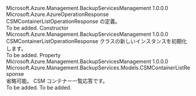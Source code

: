 <Type Name="CSMContainerListOperationResponse" FullName="Microsoft.Azure.Management.BackupServices.Models.CSMContainerListOperationResponse">
  <TypeSignature Language="C#" Value="public class CSMContainerListOperationResponse : Microsoft.Azure.AzureOperationResponse" />
  <TypeSignature Language="ILAsm" Value=".class public auto ansi beforefieldinit CSMContainerListOperationResponse extends Microsoft.Azure.AzureOperationResponse" />
  <TypeSignature Language="DocId" Value="T:Microsoft.Azure.Management.BackupServices.Models.CSMContainerListOperationResponse" />
  <TypeSignature Language="VB.NET" Value="Public Class CSMContainerListOperationResponse&#xA;Inherits AzureOperationResponse" />
  <TypeSignature Language="F#" Value="type CSMContainerListOperationResponse = class&#xA;    inherit AzureOperationResponse" />
  <AssemblyInfo>
    <AssemblyName>Microsoft.Azure.Management.BackupServicesManagement</AssemblyName>
    <AssemblyVersion>1.0.0.0</AssemblyVersion>
  </AssemblyInfo>
  <Base>
    <BaseTypeName>Microsoft.Azure.AzureOperationResponse</BaseTypeName>
  </Base>
  <Interfaces />
  <Docs>
    <summary>
            CSMContainerListOperationResponse の定義。
            </summary>
    <remarks>To be added.</remarks>
  </Docs>
  <Members>
    <Member MemberName=".ctor">
      <MemberSignature Language="C#" Value="public CSMContainerListOperationResponse ();" />
      <MemberSignature Language="ILAsm" Value=".method public hidebysig specialname rtspecialname instance void .ctor() cil managed" />
      <MemberSignature Language="DocId" Value="M:Microsoft.Azure.Management.BackupServices.Models.CSMContainerListOperationResponse.#ctor" />
      <MemberSignature Language="VB.NET" Value="Public Sub New ()" />
      <MemberType>Constructor</MemberType>
      <AssemblyInfo>
        <AssemblyName>Microsoft.Azure.Management.BackupServicesManagement</AssemblyName>
        <AssemblyVersion>1.0.0.0</AssemblyVersion>
      </AssemblyInfo>
      <Parameters />
      <Docs>
        <summary>
            CSMContainerListOperationResponse クラスの新しいインスタンスを初期化します。
            </summary>
        <remarks>To be added.</remarks>
      </Docs>
    </Member>
    <Member MemberName="CSMContainerListResponse">
      <MemberSignature Language="C#" Value="public Microsoft.Azure.Management.BackupServices.Models.CSMContainerListResponse CSMContainerListResponse { get; set; }" />
      <MemberSignature Language="ILAsm" Value=".property instance class Microsoft.Azure.Management.BackupServices.Models.CSMContainerListResponse CSMContainerListResponse" />
      <MemberSignature Language="DocId" Value="P:Microsoft.Azure.Management.BackupServices.Models.CSMContainerListOperationResponse.CSMContainerListResponse" />
      <MemberSignature Language="VB.NET" Value="Public Property CSMContainerListResponse As CSMContainerListResponse" />
      <MemberSignature Language="F#" Value="member this.CSMContainerListResponse : Microsoft.Azure.Management.BackupServices.Models.CSMContainerListResponse with get, set" Usage="Microsoft.Azure.Management.BackupServices.Models.CSMContainerListOperationResponse.CSMContainerListResponse" />
      <MemberType>Property</MemberType>
      <AssemblyInfo>
        <AssemblyName>Microsoft.Azure.Management.BackupServicesManagement</AssemblyName>
        <AssemblyVersion>1.0.0.0</AssemblyVersion>
      </AssemblyInfo>
      <ReturnValue>
        <ReturnType>Microsoft.Azure.Management.BackupServices.Models.CSMContainerListResponse</ReturnType>
      </ReturnValue>
      <Docs>
        <summary>
            省略可能。 CSM コンテナー一覧応答です。
            </summary>
        <value>To be added.</value>
        <remarks>To be added.</remarks>
      </Docs>
    </Member>
  </Members>
</Type>
